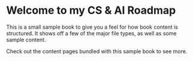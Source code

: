 # Welcome to my CS & AI Roadmap

This is a small sample book to give you a feel for how book content is
structured.
It shows off a few of the major file types, as well as some sample content.

Check out the content pages bundled with this sample book to see more.

```{tableofcontents}
```

